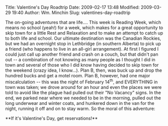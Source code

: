 Title: Valentine's Day Roadtrip
Date: 2009-02-17 13:48
Modified: 2009-03-29 19:40
Author: Wm. Minchin
Slug: valentines-day-roadtrip

The on-going adventures that are life.... This week is Reading Week,
which means no school (yeah!) for a week, which makes for a great
opportunity to skip town for a little Rest and Relaxation and to make an
attempt to catch up to both life and school. Our ultimate destination
was the Canadian Rockies, but we had an overnight stop in Lethbridge (in
southern Alberta) to pick up a friend (who happens to live in an
all-girl arrangement). At first I figured I could just call up another
friend and crash on a couch, but that didn't pan out -- a combination of
not knowing as many people as I thought I did in town and several of
those who I did know having decided to skip town for the weekend (crazy
idea, I know...). Plan B, then, was buck up and drop the hundred bucks
and get a motel room. Plan B, however, had one major miscalculation --
this was the night of February 14<sup>th</sup>, and EVERYTHING in town was taken;
we drove around for an hour and even the places we were told to avoid
like the plague had pulled out their "No Vacancy" signs. In the end, we
parked near where we needed to be in the morning, pulled out the long
underwear and winter coats, and hunkered down in the van for the night,
running it off and on to stay warm. So the moral of this adventure:

<div class="text-center lead" markdown=1>
**If it's Valentine's Day, get reservations!**
</div>

<!-- read more -->

